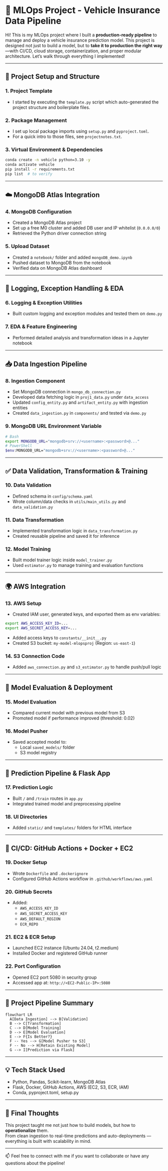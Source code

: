 # 🚗 MLOps Project - Vehicle Insurance Data Pipeline

Hi! This is my MLOps project where I built a **production-ready pipeline** to manage and deploy a vehicle insurance prediction model. This project is designed not just to build a model, but to **take it to production the right way**—with CI/CD, cloud storage, containerization, and proper modular architecture. Let’s walk through everything I implemented!

---

## 📁 Project Setup and Structure

### 1. Project Template
- I started by executing the `template.py` script which auto-generated the project structure and boilerplate files.

### 2. Package Management
- I set up local package imports using `setup.py` and `pyproject.toml`.
- For a quick intro to those files, see `projectnotes.txt`.

### 3. Virtual Environment & Dependencies
```bash
conda create -n vehicle python=3.10 -y
conda activate vehicle
pip install -r requirements.txt
pip list  # to verify
```

---

## ☁️ MongoDB Atlas Integration

### 4. MongoDB Configuration
- Created a MongoDB Atlas project
- Set up a free M0 cluster and added DB user and IP whitelist (`0.0.0.0/0`)
- Retrieved the Python driver connection string

### 5. Upload Dataset
- Created a `notebook/` folder and added `mongoDB_demo.ipynb`
- Pushed dataset to MongoDB from the notebook
- Verified data on MongoDB Atlas dashboard

---

## 🧩 Logging, Exception Handling & EDA

### 6. Logging & Exception Utilities
- Built custom logging and exception modules and tested them on `demo.py`

### 7. EDA & Feature Engineering
- Performed detailed analysis and transformation ideas in a Jupyter notebook

---

## 📥 Data Ingestion Pipeline

### 8. Ingestion Component
- Set MongoDB connection in `mongo_db_connection.py`
- Developed data fetching logic in `proj1_data.py` under `data_access`
- Updated `config_entity.py` and `artifact_entity.py` with ingestion entities
- Created `data_ingestion.py` in `components/` and tested via `demo.py`

### 9. MongoDB URL Environment Variable
```bash
# Bash
export MONGODB_URL="mongodb+srv://<username>:<password>@..."
# PowerShell
$env:MONGODB_URL="mongodb+srv://<username>:<password>@..."
```

---

## ✅ Data Validation, Transformation & Training

### 10. Data Validation
- Defined schema in `config/schema.yaml`
- Wrote column/data checks in `utils/main_utils.py` and `data_validation.py`

### 11. Data Transformation
- Implemented transformation logic in `data_transformation.py`
- Created reusable pipeline and saved it for inference

### 12. Model Training
- Built model trainer logic inside `model_trainer.py`
- Used `estimator.py` to manage training and evaluation functions

---

## 🌍 AWS Integration

### 13. AWS Setup
- Created IAM user, generated keys, and exported them as env variables:
```bash
export AWS_ACCESS_KEY_ID=...
export AWS_SECRET_ACCESS_KEY=...
```
- Added access keys to `constants/__init__.py`
- Created S3 bucket: `my-model-mlopsproj` (Region: `us-east-1`)

### 14. S3 Connection Code
- Added `aws_connection.py` and `s3_estimator.py` to handle push/pull logic

---

## 🚀 Model Evaluation & Deployment

### 15. Model Evaluation
- Compared current model with previous model from S3
- Promoted model if performance improved (threshold: 0.02)

### 16. Model Pusher
- Saved accepted model to:
  - Local `saved_models/` folder
  - S3 model registry

---

## 🧪 Prediction Pipeline & Flask App

### 17. Prediction Logic
- Built `/` and `/train` routes in `app.py`
- Integrated trained model and preprocessing pipeline

### 18. UI Directories
- Added `static/` and `templates/` folders for HTML interface

---

## 🔄 CI/CD: GitHub Actions + Docker + EC2

### 19. Docker Setup
- Wrote `Dockerfile` and `.dockerignore`
- Configured GitHub Actions workflow in `.github/workflows/aws.yaml`

### 20. GitHub Secrets
- Added:
  - `AWS_ACCESS_KEY_ID`
  - `AWS_SECRET_ACCESS_KEY`
  - `AWS_DEFAULT_REGION`
  - `ECR_REPO`

### 21. EC2 & ECR Setup
- Launched EC2 instance (Ubuntu 24.04, t2.medium)
- Installed Docker and registered GitHub runner

### 22. Port Configuration
- Opened EC2 port 5080 in security group
- Accessed app at: `http://<EC2-Public-IP>:5080`

---

## 🧠 Project Pipeline Summary

```mermaid
flowchart LR
  A[Data Ingestion] --> B[Validation]
  B --> C[Transformation]
  C --> D[Model Training]
  D --> E[Model Evaluation]
  E --> F{Is Better?}
  F -- Yes --> G[Model Pusher to S3]
  F -- No --> H[Retain Existing Model]
  G --> I[Prediction via Flask]
```

---

## 💡 Tech Stack Used

- Python, Pandas, Scikit-learn, MongoDB Atlas
- Flask, Docker, GitHub Actions, AWS (EC2, S3, ECR, IAM)
- Conda, pyproject.toml, setup.py

---

## 🙌 Final Thoughts

This project taught me not just how to build models, but how to **operationalize** them.  
From clean ingestion to real-time predictions and auto-deployments — everything is built with scalability in mind.

---

📫 Feel free to connect with me if you want to collaborate or have any questions about the pipeline!
